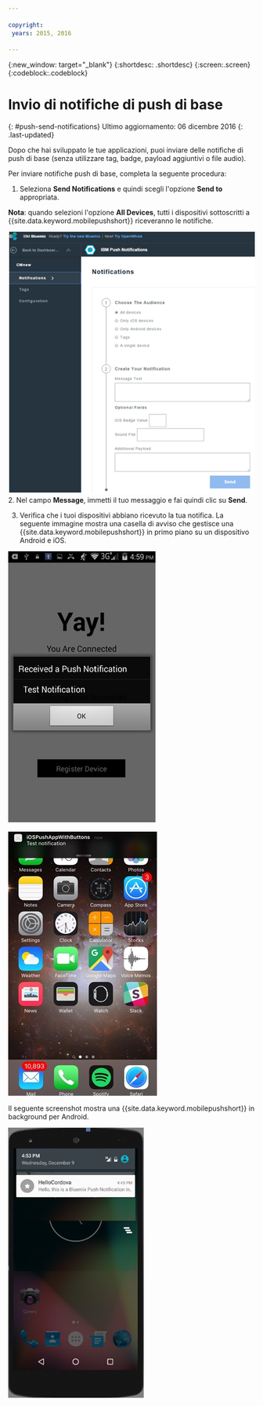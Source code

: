 ```yaml
---

copyright:
 years: 2015, 2016

---
```


{:new_window: target="_blank"}
{:shortdesc: .shortdesc}
{:screen:.screen}
{:codeblock:.codeblock}

# Invio di notifiche di push di base
{: #push-send-notifications}
Ultimo aggiornamento: 06 dicembre 2016
{: .last-updated}

Dopo che hai sviluppato le tue applicazioni, puoi inviare delle notifiche di push di base (senza utilizzare tag, badge, payload aggiuntivi o file audio).

Per inviare notifiche push di base, completa la seguente procedura:

1. Seleziona **Send Notifications** e quindi scegli l'opzione **Send to** appropriata. 

**Nota**: quando selezioni l'opzione **All Devices**, tutti i dispositivi sottoscritti a {{site.data.keyword.mobilepushshort}} riceveranno le notifiche.

![Schermata notifiche](images/tag_notification.jpg)
2. Nel campo **Message**, immetti il tuo messaggio e fai quindi clic su **Send**.

3. Verifica che i tuoi dispositivi abbiano ricevuto la tua notifica. La seguente immagine mostra una casella di avviso che gestisce una {{site.data.keyword.mobilepushshort}} in primo piano su un dispositivo Android e iOS.

![Notifica push in primo piano su Android](images/Android_Screenshot.jpg)

![Notifica push in primo piano su iOS](images/iOS_Screenshot.jpg)

Il seguente screenshot mostra una {{site.data.keyword.mobilepushshort}} in background per Android.

![Notifica push in background su Android](images/background.jpg)
